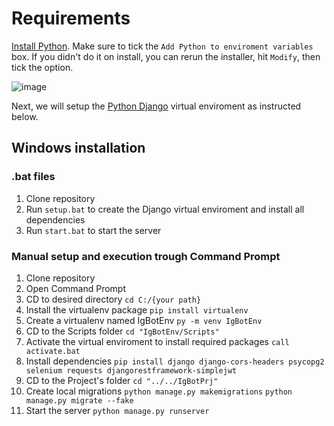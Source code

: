 # Requirements
[Install Python](https://www.python.org/downloads/). Make sure to tick the `Add Python to enviroment variables` box. If you didn't do it on install, you can rerun the installer, hit `Modify`, then tick the option. 

![image](https://user-images.githubusercontent.com/35419029/202734746-7ab53320-a430-4984-a3d2-fe5000d5f577.png)

Next, we will setup the [Python Django](https://www.djangoproject.com/) virtual enviroment as instructed below.
## Windows installation
### .bat files
1. Clone repository
2. Run ```setup.bat``` to create the Django virtual enviroment and install all dependencies
3. Run ```start.bat``` to start the server

### Manual setup and execution trough Command Prompt
1. Clone repository
2. Open Command Prompt
3. CD to desired directory
```cd C:/{your path}```
4. Install the virtualenv package
```pip install virtualenv```
5. Create a virtualenv named IgBotEnv
```py -m venv IgBotEnv```
6. CD to the Scripts folder
```cd "IgBotEnv/Scripts"```
7. Activate the virtual enviroment to install required packages
```call activate.bat```
8. Install dependencies
```pip install django django-cors-headers psycopg2 selenium requests djangorestframework-simplejwt```
9. CD to the Project's folder
```cd "../../IgBotPrj"```
10. Create local migrations
```python manage.py makemigrations```
```python manage.py migrate --fake```
11. Start the server
```python manage.py runserver```
